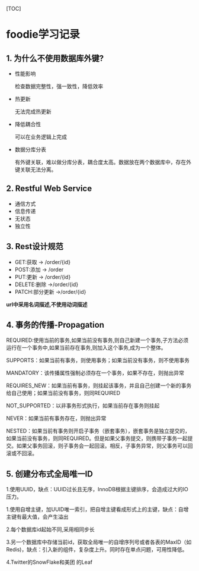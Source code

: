 [TOC]



# foodie学习记录

## 1. 为什么不使用数据库外键?

- 性能影响

  检查数据完整性，强一致性，降低效率

- 热更新

  无法完成热更新

- 降低耦合性

  可以在业务逻辑上完成

- 数据分库分表

  有外键关联，难以做分库分表，耦合度太高。数据放在两个数据库中，存在外键关联无法分离。

## 2. Restful Web Service

- 通信方式
- 信息传递
- 无状态
- 独立性

## 3. Rest设计规范

- GET:获取  	 			-> /order/{id}
- POST:添加				-> /order
- PUT:更新					-> /order/{id}
- DELETE:删除			->/order/{id}
- PATCH:部分更新		->/order/{id}

**url中采用名词描述,不使用动词描述**



## 4. 事务的传播-Propagation

REQUIRED:使用当前的事务,如果当前没有事务,则自己新建一个事务,子方法必须运行在一个事务中,如果当前存在事务,则加入这个事务,成为一个整体。

SUPPORTS：如果当前有事务，则使用事务；如果当前没有事务，则不使用事务

MANDATORY：该传播属性强制必须存在一个事务，如果不存在，则抛出异常

REQUIRES_NEW：如果当前有事务，则挂起该事务，并且自己创建一个新的事务给自己使用；如果当前没有事务，则同REQUIRED

NOT_SUPPORTED：以非事务形式执行，如果当前存在事务则挂起

NEVER：如果当前有事务存在，则抛出异常

NESTED：如果当前有事务则开启子事务（嵌套事务），嵌套事务是独立提交的，如果当前没有事务，则同REQUIRED。但是如果父事务提交，则携带子事务一起提交。如果父事务回滚，则子事务会一起回滚。相反，子事务异常，则父事务可以回滚或不回滚。

## 5. 创建分布式全局唯一ID

1.使用UUID，缺点：UUID过长且无序，InnoDB根据主键排序，会造成过大的IO压力。

1.使用自增主键，加UUID唯一索引，把自增主键看成形式上的主键，缺点：自增主键有最大值，会产生溢出

2.每个数据库id起始不同,采用相同步长

3.另一个数据库中存储当前id，获取全局唯一的自增序列号或者各表的MaxID（如Redis)，缺点：引入新的组件，复杂度上升。同时存在单点问题，可用性降低。

4.Twitter的SnowFlake和美团  的Leaf





